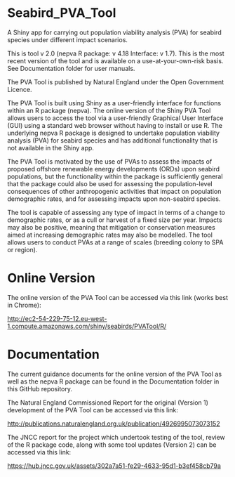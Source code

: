 # Seabird_PVA_Tool
A Shiny app for carrying out population viability analysis (PVA) for seabird species under different impact scenarios.

This is tool v 2.0 (nepva R package: v 4.18 Interface: v 1.7). This is the most recent version of the tool and is available on a use-at-your-own-risk basis. See Documentation folder for user manuals.

The PVA Tool is published by Natural England under the Open Government Licence.

The PVA Tool is built using Shiny as a user-friendly interface for functions within an R package (nepva). The online version of the Shiny PVA Tool allows users to access the tool via a user-friendly Graphical User Interface (GUI) using a standard web browser without having to install or use R. The underlying nepva R package is designed to undertake population viability analysis (PVA) for seabird species and has additional functionality that is not available in the Shiny app. 

The PVA Tool is motivated by the use of PVAs to assess the impacts of proposed offshore renewable energy developments (ORDs) upon seabird populations, but the functionality within the package is sufficiently general that the package could also be used for assessing the population-level consequences of other anthropogenic activities that impact on population demographic rates, and for assessing impacts upon non-seabird species.

The tool is capable of assessing any type of impact in terms of a change to demographic rates, or as a cull or harvest of a fixed size per year. Impacts may also be positive, meaning that mitigation or conservation measures aimed at increasing demographic rates may also be modelled. The tool allows users to conduct PVAs at a range of scales (breeding colony to SPA or region).

# Online Version
The online version of the PVA Tool can be accessed via this link (works best in Chrome): 

http://ec2-54-229-75-12.eu-west-1.compute.amazonaws.com/shiny/seabirds/PVATool/R/

# Documentation
The current guidance documents for the online version of the PVA Tool as well as the nepva R package can be found in the Documentation folder in this GitHub repository.

The Natural England Commissioned Report for the original (Version 1) development of the PVA Tool can be accessed via this link:

http://publications.naturalengland.org.uk/publication/4926995073073152

The JNCC report for the project which undertook testing of the tool, review of the R package code, along with some tool updates (Version 2) can be accessed via this link:

https://hub.jncc.gov.uk/assets/302a7a51-fe29-4633-95d1-b3ef458cb79a
